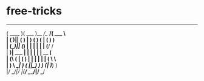 # free-tricks

 _______  _______ __________________ ______    
(  ____ )(  ___  )\__    _/\__   __/(  ___ \   
| (    )|| (   ) |   )  (     ) (   | (   ) )  
| (____)|| (___) |   |  |     | |   | (__/ /   
|     __)|  ___  |   |  |     | |   |  __ (    
| (\ (   | (   ) |   |  |     | |   | (  \ \   
| ) \ \__| )   ( ||\_)  )  ___) (___| )___) )  
|/   \__/|/     \|(____/   \_______/|/ \___/   
                                               
